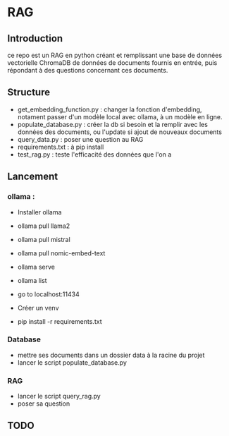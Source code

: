 # RAG

## Introduction
ce repo est un RAG en python créant et remplissant une base de données vectorielle ChromaDB de données de documents fournis en entrée, puis répondant à des questions concernant ces documents.

## Structure

* get_embedding_function.py : changer la fonction d'embedding, notament passer d'un modèle local avec ollama, à un modèle en ligne.
* populate_database.py : créer la db si besoin et la remplir avec les données des documents, ou l'update si ajout de nouveaux documents
* query_data.py : poser une question au RAG
* requirements.txt : à pip install
* test_rag.py : teste l'efficacité des données que l'on a

## Lancement

### ollama :  
* Installer ollama  
* ollama pull llama2  
* ollama pull mistral  
* ollama pull nomic-embed-text
* ollama serve  
  
* ollama list  
* go to localhost:11434

  
* Créer un venv
* pip install -r requirements.txt

### Database
* mettre ses documents dans un dossier data à la racine du projet
* lancer le script populate_database.py
  
### RAG
* lancer le script query_rag.py
* poser sa question
  
## TODO




